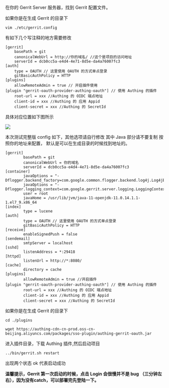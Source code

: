 <IntegrationDetailCard title="修改 Config">

在你的 Gerrit Server 服务器，找到 Gerrit 配置文件。

如果你是在生成 Gerrit 的目录下

```
vim ./etc/gerrit.config
```

有如下几个写注释的地方需要修改

```
[gerrit]
    basePath = git
    canonicalWebUrl = http://你的域名/ //这个是项目的访问地址
    serverId = dcb0cc5a-e4d4-4e71-8d5e-da4a76007fc3 
[auth]
    type = OAUTH // 这里使用 OAUTH 的方式单点登录
    gitBasicAuthPolicy = HTTP
[plugins]
    allowRemoteAdmin = true // 开启插件使用  
[plugin "gerrit-oauth-provider-authing-oauth"] // 使用 Authing 的插件
    root-url = xxx //Authing 的 OIDC 端点地址
    client-id = xxx //Authing 的 应用 Appid
    client-secret = xxx //Authing 的 SecretId
```

具体对应位置如下图所示

![](~@imagesZhCn/integration/gerrit/3-1.png)

本次测试完整版 config 如下，其他选项请自行修改
其中 Java 部分请不要复制 按照你的地址来配置， 默认是可以在生成目录的时候找到地址的。

```
[gerrit]
        basePath = git
        canonicalWebUrl = 你的域名
        serverId = dcb0cc5a-e4d4-4e71-8d5e-da4a76007fc3
[container]
        javaOptions = "-Dflogger.backend_factory=com.google.common.flogger.backend.log4j.Log4jBackendFactory#getInstance"
        javaOptions = "-Dflogger.logging_context=com.google.gerrit.server.logging.LoggingContext#getInstance"
        user = root
        javaHome = /usr/lib/jvm/java-11-openjdk-11.0.14.1.1-1.el7_9.x86_64
[index]
        type = lucene
[auth]
        type = OAUTH // 这里使用 OAUTH 的方式单点登录
        gitBasicAuthPolicy = HTTP
[receive]
        enableSignedPush = false
[sendemail]
        smtpServer = localhost
[sshd]
        listenAddress = *:29418
[httpd]
        listenUrl = http://*:8080/
[cache]
        directory = cache
[plugins]
        allowRemoteAdmin = true //开启插件
[plugin "gerrit-oauth-provider-authing-oauth"] // 使用 Authing 的插件
        root-url = xxx //Authing 的 OIDC 端点地址
        client-id = xxx //Authing 的 应用 Appid
        client-secret = xxx //Authing 的 SecretId
```

</IntegrationDetailCard>

<IntegrationDetailCard title="放入 Authing 对 Gerrit OAuth 支持的插件">

如果你是在生成 Gerrit 的目录下

```
cd ./plugins

wget https://authing-cdn-cn-prod.oss-cn-beijing.aliyuncs.com/packages/sso-plugin/authing-gerrit-oauth.jar

```
进入插件目录，下载 Authing 插件,然后启动项目

```
../bin/gerrit.sh restart 
```

出现两个状态 ok 代表启动成功

**温馨提示，Gerrit 第一次启动的时候，点击 Login 会很慢并不是 bug （三分钟左右），因为没有catch，可以部署完先登陆一下。**

</IntegrationDetailCard>